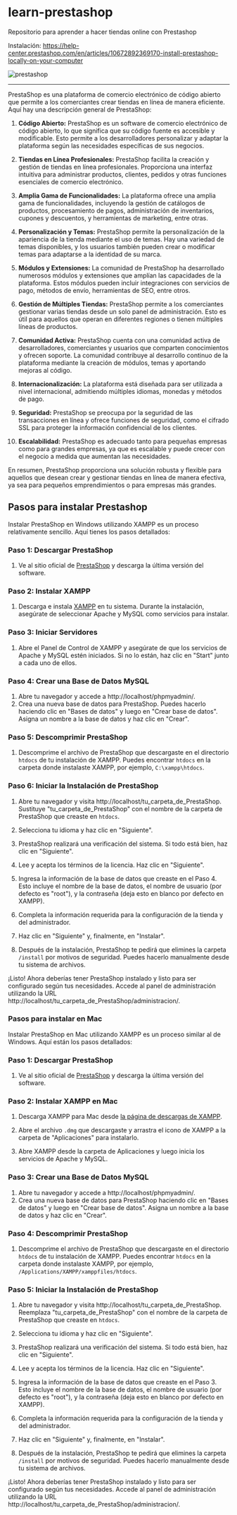 # learn-prestashop
Repositorio para aprender a hacer tiendas online con Prestashop

Instalación: https://help-center.prestashop.com/en/articles/10672892369170-install-prestashop-locally-on-your-computer

![prestashop](https://github.com/cesarlpb/learn-prestashop/assets/25636436/a7287726-db75-4a39-8b8a-4ad27eef3a34)

---

PrestaShop es una plataforma de comercio electrónico de código abierto que permite a los comerciantes crear tiendas en línea de manera eficiente. Aquí hay una descripción general de PrestaShop:

1. **Código Abierto:** PrestaShop es un software de comercio electrónico de código abierto, lo que significa que su código fuente es accesible y modificable. Esto permite a los desarrolladores personalizar y adaptar la plataforma según las necesidades específicas de sus negocios.

2. **Tiendas en Línea Profesionales:** PrestaShop facilita la creación y gestión de tiendas en línea profesionales. Proporciona una interfaz intuitiva para administrar productos, clientes, pedidos y otras funciones esenciales de comercio electrónico.

3. **Amplia Gama de Funcionalidades:** La plataforma ofrece una amplia gama de funcionalidades, incluyendo la gestión de catálogos de productos, procesamiento de pagos, administración de inventarios, cupones y descuentos, y herramientas de marketing, entre otras.

4. **Personalización y Temas:** PrestaShop permite la personalización de la apariencia de la tienda mediante el uso de temas. Hay una variedad de temas disponibles, y los usuarios también pueden crear o modificar temas para adaptarse a la identidad de su marca.

5. **Módulos y Extensiones:** La comunidad de PrestaShop ha desarrollado numerosos módulos y extensiones que amplían las capacidades de la plataforma. Estos módulos pueden incluir integraciones con servicios de pago, métodos de envío, herramientas de SEO, entre otros.

6. **Gestión de Múltiples Tiendas:** PrestaShop permite a los comerciantes gestionar varias tiendas desde un solo panel de administración. Esto es útil para aquellos que operan en diferentes regiones o tienen múltiples líneas de productos.

7. **Comunidad Activa:** PrestaShop cuenta con una comunidad activa de desarrolladores, comerciantes y usuarios que comparten conocimientos y ofrecen soporte. La comunidad contribuye al desarrollo continuo de la plataforma mediante la creación de módulos, temas y aportando mejoras al código.

8. **Internacionalización:** La plataforma está diseñada para ser utilizada a nivel internacional, admitiendo múltiples idiomas, monedas y métodos de pago.

9. **Seguridad:** PrestaShop se preocupa por la seguridad de las transacciones en línea y ofrece funciones de seguridad, como el cifrado SSL para proteger la información confidencial de los clientes.

10. **Escalabilidad:** PrestaShop es adecuado tanto para pequeñas empresas como para grandes empresas, ya que es escalable y puede crecer con el negocio a medida que aumentan las necesidades.

En resumen, PrestaShop proporciona una solución robusta y flexible para aquellos que desean crear y gestionar tiendas en línea de manera efectiva, ya sea para pequeños emprendimientos o para empresas más grandes.

## Pasos para instalar Prestashop

Instalar PrestaShop en Windows utilizando XAMPP es un proceso relativamente sencillo. Aquí tienes los pasos detallados:

### Paso 1: Descargar PrestaShop

1. Ve al sitio oficial de [PrestaShop](https://www.prestashop.com/) y descarga la última versión del software.

### Paso 2: Instalar XAMPP

1. Descarga e instala [XAMPP](https://www.apachefriends.org/es/index.html) en tu sistema. Durante la instalación, asegúrate de seleccionar Apache y MySQL como servicios para instalar.

### Paso 3: Iniciar Servidores

1. Abre el Panel de Control de XAMPP y asegúrate de que los servicios de Apache y MySQL estén iniciados. Si no lo están, haz clic en "Start" junto a cada uno de ellos.

### Paso 4: Crear una Base de Datos MySQL

1. Abre tu navegador y accede a http://localhost/phpmyadmin/.
2. Crea una nueva base de datos para PrestaShop. Puedes hacerlo haciendo clic en "Bases de datos" y luego en "Crear base de datos". Asigna un nombre a la base de datos y haz clic en "Crear".

### Paso 5: Descomprimir PrestaShop

1. Descomprime el archivo de PrestaShop que descargaste en el directorio `htdocs` de tu instalación de XAMPP. Puedes encontrar `htdocs` en la carpeta donde instalaste XAMPP, por ejemplo, `C:\xampp\htdocs`.

### Paso 6: Iniciar la Instalación de PrestaShop

1. Abre tu navegador y visita http://localhost/tu_carpeta_de_PrestaShop. Sustituye "tu_carpeta_de_PrestaShop" con el nombre de la carpeta de PrestaShop que creaste en `htdocs`.

2. Selecciona tu idioma y haz clic en "Siguiente".

3. PrestaShop realizará una verificación del sistema. Si todo está bien, haz clic en "Siguiente".

4. Lee y acepta los términos de la licencia. Haz clic en "Siguiente".

5. Ingresa la información de la base de datos que creaste en el Paso 4. Esto incluye el nombre de la base de datos, el nombre de usuario (por defecto es "root"), y la contraseña (deja esto en blanco por defecto en XAMPP).

6. Completa la información requerida para la configuración de la tienda y del administrador.

7. Haz clic en "Siguiente" y, finalmente, en "Instalar".

8. Después de la instalación, PrestaShop te pedirá que elimines la carpeta `/install` por motivos de seguridad. Puedes hacerlo manualmente desde tu sistema de archivos.

¡Listo! Ahora deberías tener PrestaShop instalado y listo para ser configurado según tus necesidades. Accede al panel de administración utilizando la URL http://localhost/tu_carpeta_de_PrestaShop/administracion/.

### Pasos para instalar en Mac

Instalar PrestaShop en Mac utilizando XAMPP es un proceso similar al de Windows. Aquí están los pasos detallados:

### Paso 1: Descargar PrestaShop

1. Ve al sitio oficial de [PrestaShop](https://www.prestashop.com/) y descarga la última versión del software.

### Paso 2: Instalar XAMPP en Mac

1. Descarga XAMPP para Mac desde [la página de descargas de XAMPP](https://www.apachefriends.org/es/download.html).

2. Abre el archivo `.dmg` que descargaste y arrastra el icono de XAMPP a la carpeta de "Aplicaciones" para instalarlo.

3. Abre XAMPP desde la carpeta de Aplicaciones y luego inicia los servicios de Apache y MySQL.

### Paso 3: Crear una Base de Datos MySQL

1. Abre tu navegador y accede a http://localhost/phpmyadmin/.
2. Crea una nueva base de datos para PrestaShop haciendo clic en "Bases de datos" y luego en "Crear base de datos". Asigna un nombre a la base de datos y haz clic en "Crear".

### Paso 4: Descomprimir PrestaShop

1. Descomprime el archivo de PrestaShop que descargaste en el directorio `htdocs` de tu instalación de XAMPP. Puedes encontrar `htdocs` en la carpeta donde instalaste XAMPP, por ejemplo, `/Applications/XAMPP/xamppfiles/htdocs`.

### Paso 5: Iniciar la Instalación de PrestaShop

1. Abre tu navegador y visita http://localhost/tu_carpeta_de_PrestaShop. Reemplaza "tu_carpeta_de_PrestaShop" con el nombre de la carpeta de PrestaShop que creaste en `htdocs`.

2. Selecciona tu idioma y haz clic en "Siguiente".

3. PrestaShop realizará una verificación del sistema. Si todo está bien, haz clic en "Siguiente".

4. Lee y acepta los términos de la licencia. Haz clic en "Siguiente".

5. Ingresa la información de la base de datos que creaste en el Paso 3. Esto incluye el nombre de la base de datos, el nombre de usuario (por defecto es "root"), y la contraseña (deja esto en blanco por defecto en XAMPP).

6. Completa la información requerida para la configuración de la tienda y del administrador.

7. Haz clic en "Siguiente" y, finalmente, en "Instalar".

8. Después de la instalación, PrestaShop te pedirá que elimines la carpeta `/install` por motivos de seguridad. Puedes hacerlo manualmente desde tu sistema de archivos.

¡Listo! Ahora deberías tener PrestaShop instalado y listo para ser configurado según tus necesidades. Accede al panel de administración utilizando la URL http://localhost/tu_carpeta_de_PrestaShop/administracion/.
